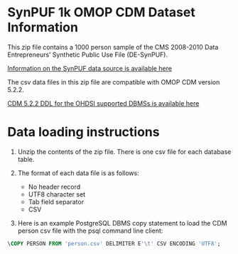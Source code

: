 # SynPUF 1k OMOP CDM Dataset Information

This zip file contains a 1000 person sample of the CMS 2008-2010 Data Entrepreneurs’ Synthetic Public Use File (DE-SynPUF).

[Information on the SynPUF data source is available here](https://www.cms.gov/Research-Statistics-Data-and-Systems/Downloadable-Public-Use-Files/SynPUFs/DE_Syn_PUF.html)

The csv data files in this zip file are compatible with OMOP CDM version 5.2.2.

[CDM 5.2.2 DDL for the OHDSI supported DBMSs is available here](https://github.com/OHDSI/CommonDataModel/tree/v5.2.2)

# Data loading instructions

1. Unzip the contents of the zip file. There is one csv file for each database table.
2. The format of each data file is as follows:

	* No header record
	* UTF8 character set
	* Tab field separator
	* CSV
3. Here is an example PostgreSQL DBMS copy statement to load the CDM person csv file with the psql command line client:

```SQL
\COPY PERSON FROM 'person.csv' DELIMITER E'\t' CSV ENCODING 'UTF8';
```
